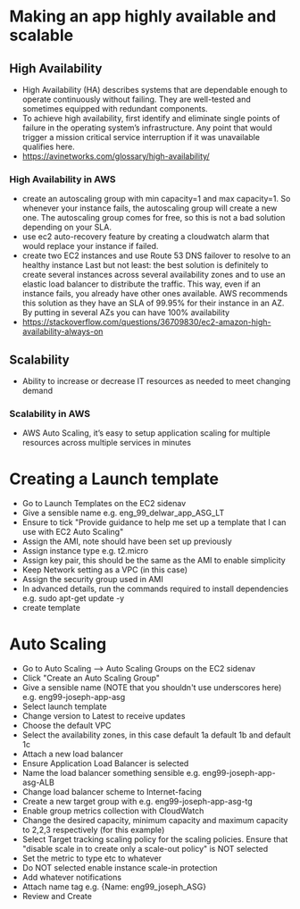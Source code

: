 # Making an app highly available and scalable
## High Availability
- High Availability (HA) describes systems that are dependable enough to operate continuously without failing. They are well-tested and sometimes equipped with redundant components.
- To achieve high availability, first identify and eliminate single points of failure in the operating system’s infrastructure. Any point that would trigger a mission critical service interruption if it was unavailable qualifies here.
- https://avinetworks.com/glossary/high-availability/
### High Availability in AWS
- create an autoscaling group with min capacity=1 and max capacity=1. So whenever your instance fails, the autoscaling group will create a new one. The autoscaling group comes for free, so this is not a bad solution depending on your SLA.
- use ec2 auto-recovery feature by creating a cloudwatch alarm that would replace your instance if failed.
- create two EC2 instances and use Route 53 DNS failover to resolve to an healthy instance
Last but not least: the best solution is definitely to create several instances across several availability zones and to use an elastic load balancer to distribute the traffic. This way, even if an instance fails, you already have other ones available. AWS recommends this solution as they have an SLA of 99.95% for their instance in an AZ. By putting in several AZs you can have 100% availability
- https://stackoverflow.com/questions/36709830/ec2-amazon-high-availability-always-on
## Scalability
- Ability to increase or decrease IT resources as needed to meet changing demand
### Scalability in AWS
- AWS Auto Scaling, it’s easy to setup application scaling for multiple resources across multiple services in minutes

# Creating a Launch template
- Go to Launch Templates on the EC2 sidenav
- Give a sensible name e.g. eng_99_delwar_app_ASG_LT
- Ensure to tick "Provide guidance to help me set up a template that I can use with EC2 Auto Scaling"
- Assign the AMI, note should have been set up previously
- Assign instance type e.g. t2.micro
- Assign key pair, this should be the same as the AMI to enable simplicity
- Keep Network setting as a VPC (in this case)
- Assign the security group used in AMI
- In advanced details, run the commands required to install dependencies e.g. sudo apt-get update -y
- create template

# Auto Scaling
- Go to Auto Scaling --> Auto Scaling Groups on the EC2 sidenav
- Click "Create an Auto Scaling Group"
- Give a sensible name (NOTE that you shouldn't use underscores here) e.g. eng99-joseph-app-asg
- Select launch template
- Change version to Latest to receive updates
- Choose the default VPC
- Select the availability zones, in this case default 1a default 1b and default 1c
- Attach a new load balancer
- Ensure Application Load Balancer is selected
- Name the load balancer something sensible e.g. eng99-joseph-app-asg-ALB
- Change load balancer scheme to Internet-facing
- Create a new target group with e.g. eng99-joseph-app-asg-tg
- Enable group metrics collection with CloudWatch
- Change the desired capacity, minimum capacity and maximum capacity to 2,2,3 respectively (for this example)
- Select Target tracking scaling policy for the scaling policies. Ensure that "disable scale in to create only a scale-out policy" is NOT selected
- Set the metric to type etc to whatever
- Do NOT selected enable instance scale-in protection
- Add whatever notifications
- Attach name tag e.g. {Name: eng99_joseph_ASG}
- Review and Create
